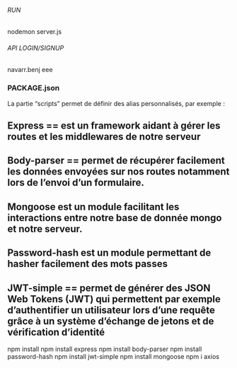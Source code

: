 
###### RUN ######

nodemon server.js


###### API LOGIN/SIGNUP ######
navarr.benj 	eee

### PACKAGE.json ###
La partie “scripts” permet de définir des alias personnalisés, par exemple :

## Express == est un framework aidant à gérer les routes et les middlewares de notre serveur

## Body-parser == permet de récupérer facilement les données envoyées sur nos routes notamment lors de l’envoi d’un formulaire.

## Mongoose est un module facilitant les interactions entre notre base de donnée mongo et notre serveur.

## Password-hash est un module permettant de hasher facilement des mots passes 

## JWT-simple == permet de générer des JSON Web Tokens (JWT) qui permettent par exemple d’authentifier un utilisateur lors d’une requête grâce à un système d’échange de jetons et de vérification d’identité





npm install
npm install express
npm install body-parser
npm install password-hash
npm install jwt-simple
npm install mongoose
npm i axios




